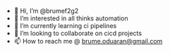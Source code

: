 - 👋 Hi, I’m @brumef2g2
- 👀 I’m interested in all thinks automation
- 🌱 I’m currently learning ci pipelines
- 💞️ I’m looking to collaborate on cicd projects
- 📫 How to reach me @ brume.oduaran@gmail.com

<!---
brumef2g2/brumef2g2 is a ✨ special ✨ repository because its `README.md` (this file) appears on your GitHub profile.
You can click the Preview link to take a look at your changes.
--->
